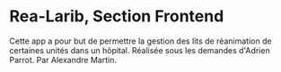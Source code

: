 # Rea-Larib, Section Frontend

Cette app a pour but de permettre la gestion des lits de réanimation de certaines unités dans un hôpital.
Réalisée sous les demandes d'Adrien Parrot.
Par Alexandre Martin.
